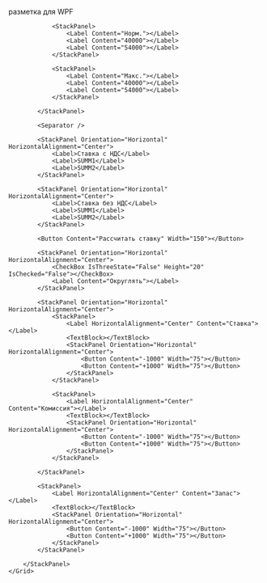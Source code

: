 разметка для WPF

<Window x:Class="WPF_UI.MainWindow"
        xmlns="http://schemas.microsoft.com/winfx/2006/xaml/presentation"
        xmlns:x="http://schemas.microsoft.com/winfx/2006/xaml"
        xmlns:d="http://schemas.microsoft.com/expression/blend/2008"
        xmlns:mc="http://schemas.openxmlformats.org/markup-compatibility/2006"
        xmlns:local="clr-namespace:WPF_UI"
        mc:Ignorable="d"
        Title="MainWindow" Height="460" Width="300">
    <Grid>
        <StackPanel>
            <StackPanel Orientation="Horizontal" HorizontalAlignment="Center">
                <StackPanel>
                    <Label Content="   "></Label>
                    <Label Content="Ставка с НДС"></Label>
                    <Label Content="Ставка без НДС"></Label>
                </StackPanel>
                
                <StackPanel>
                    <Label Content="Норм."></Label>
                    <Label Content="40000"></Label>
                    <Label Content="54000"></Label>
                </StackPanel>

                <StackPanel>
                    <Label Content="Макс."></Label>
                    <Label Content="40000"></Label>
                    <Label Content="54000"></Label>
                </StackPanel>

            </StackPanel>

            <Separator />

            <StackPanel Orientation="Horizontal" HorizontalAlignment="Center">
                <Label>Ставка с НДС</Label>
                <Label>SUMM1</Label>
                <Label>SUMM2</Label>
            </StackPanel>

            <StackPanel Orientation="Horizontal" HorizontalAlignment="Center">
                <Label>Ставка без НДС</Label>
                <Label>SUMM1</Label>
                <Label>SUMM2</Label>
            </StackPanel>

            <Button Content="Рассчитать ставку" Width="150"></Button>

            <StackPanel Orientation="Horizontal" HorizontalAlignment="Center">
                <CheckBox IsThreeState="False" Height="20" IsChecked="False"></CheckBox>
                <Label Content="Округлять"></Label>
            </StackPanel>

            <StackPanel Orientation="Horizontal" HorizontalAlignment="Center">
                <StackPanel>
                    <Label HorizontalAlignment="Center" Content="Ставка"></Label>
                    <TextBlock></TextBlock>
                    <StackPanel Orientation="Horizontal" HorizontalAlignment="Center">
                        <Button Content="-1000" Width="75"></Button>
                        <Button Content="+1000" Width="75"></Button>
                    </StackPanel>
                </StackPanel>

                <StackPanel>
                    <Label HorizontalAlignment="Center" Content="Комиссия"></Label>
                    <TextBlock></TextBlock>
                    <StackPanel Orientation="Horizontal" HorizontalAlignment="Center">
                        <Button Content="-1000" Width="75"></Button>
                        <Button Content="+1000" Width="75"></Button>
                    </StackPanel>
                </StackPanel>

            </StackPanel>

            <StackPanel>
                <Label HorizontalAlignment="Center" Content="Запас"></Label>
                <TextBlock></TextBlock>
                <StackPanel Orientation="Horizontal" HorizontalAlignment="Center">
                    <Button Content="-1000" Width="75"></Button>
                    <Button Content="+1000" Width="75"></Button>
                </StackPanel>
            </StackPanel>

        </StackPanel>
    </Grid>
</Window>
